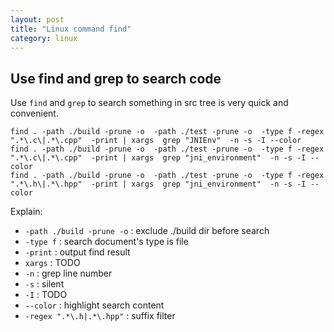 ```yaml
---
layout: post
title: "Linux command find"
category: linux
---
```






## Use find and grep to search code

Use `find` and `grep` to search something in src tree is very quick and convenient.



```
find . -path ./build -prune -o  -path ./test -prune -o  -type f -regex ".*\.c\|.*\.cpp"  -print | xargs  grep "JNIEnv"  -n -s -I --color
find . -path ./build -prune -o  -path ./test -prune -o  -type f -regex ".*\.c\|.*\.cpp"  -print | xargs  grep "jni_environment"  -n -s -I --color
find . -path ./build -prune -o  -path ./test -prune -o  -type f -regex ".*\.h\|.*\.hpp"  -print | xargs  grep "jni_environment"  -n -s -I --color
```



Explain:

* `-path ./build -prune -o` : exclude ./build dir before search
* `-type f` : search document's type is file
* `-print` : output find result
* `xargs` : TODO
* `-n` : grep line number
* `-s` : silent
* `-I` : TODO
* `--color` : highlight search content
* `-regex ".*\.h|.*\.hpp"` : suffix filter



